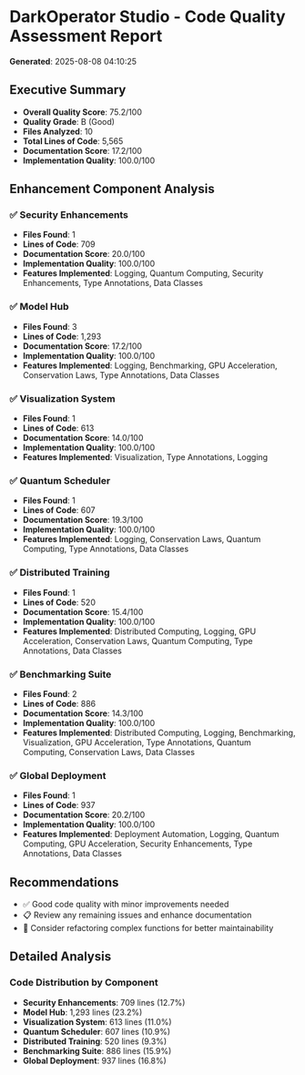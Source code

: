 # DarkOperator Studio - Code Quality Assessment Report

**Generated**: 2025-08-08 04:10:25

## Executive Summary

- **Overall Quality Score**: 75.2/100
- **Quality Grade**: B (Good)
- **Files Analyzed**: 10
- **Total Lines of Code**: 5,565
- **Documentation Score**: 17.2/100
- **Implementation Quality**: 100.0/100

## Enhancement Component Analysis

### ✅ Security Enhancements

- **Files Found**: 1
- **Lines of Code**: 709
- **Documentation Score**: 20.0/100
- **Implementation Quality**: 100.0/100
- **Features Implemented**: Logging, Quantum Computing, Security Enhancements, Type Annotations, Data Classes

### ✅ Model Hub

- **Files Found**: 3
- **Lines of Code**: 1,293
- **Documentation Score**: 17.2/100
- **Implementation Quality**: 100.0/100
- **Features Implemented**: Logging, Benchmarking, GPU Acceleration, Conservation Laws, Type Annotations, Data Classes

### ✅ Visualization System

- **Files Found**: 1
- **Lines of Code**: 613
- **Documentation Score**: 14.0/100
- **Implementation Quality**: 100.0/100
- **Features Implemented**: Visualization, Type Annotations, Logging

### ✅ Quantum Scheduler

- **Files Found**: 1
- **Lines of Code**: 607
- **Documentation Score**: 19.3/100
- **Implementation Quality**: 100.0/100
- **Features Implemented**: Logging, Conservation Laws, Quantum Computing, Type Annotations, Data Classes

### ✅ Distributed Training

- **Files Found**: 1
- **Lines of Code**: 520
- **Documentation Score**: 15.4/100
- **Implementation Quality**: 100.0/100
- **Features Implemented**: Distributed Computing, Logging, GPU Acceleration, Conservation Laws, Quantum Computing, Type Annotations, Data Classes

### ✅ Benchmarking Suite

- **Files Found**: 2
- **Lines of Code**: 886
- **Documentation Score**: 14.3/100
- **Implementation Quality**: 100.0/100
- **Features Implemented**: Distributed Computing, Logging, Benchmarking, Visualization, GPU Acceleration, Type Annotations, Quantum Computing, Conservation Laws, Data Classes

### ✅ Global Deployment

- **Files Found**: 1
- **Lines of Code**: 937
- **Documentation Score**: 20.2/100
- **Implementation Quality**: 100.0/100
- **Features Implemented**: Deployment Automation, Logging, Quantum Computing, GPU Acceleration, Security Enhancements, Type Annotations, Data Classes

## Recommendations

- ✅ Good code quality with minor improvements needed
- 📋 Review any remaining issues and enhance documentation
- 🔧 Consider refactoring complex functions for better maintainability

## Detailed Analysis

### Code Distribution by Component

- **Security Enhancements**: 709 lines (12.7%)
- **Model Hub**: 1,293 lines (23.2%)
- **Visualization System**: 613 lines (11.0%)
- **Quantum Scheduler**: 607 lines (10.9%)
- **Distributed Training**: 520 lines (9.3%)
- **Benchmarking Suite**: 886 lines (15.9%)
- **Global Deployment**: 937 lines (16.8%)
